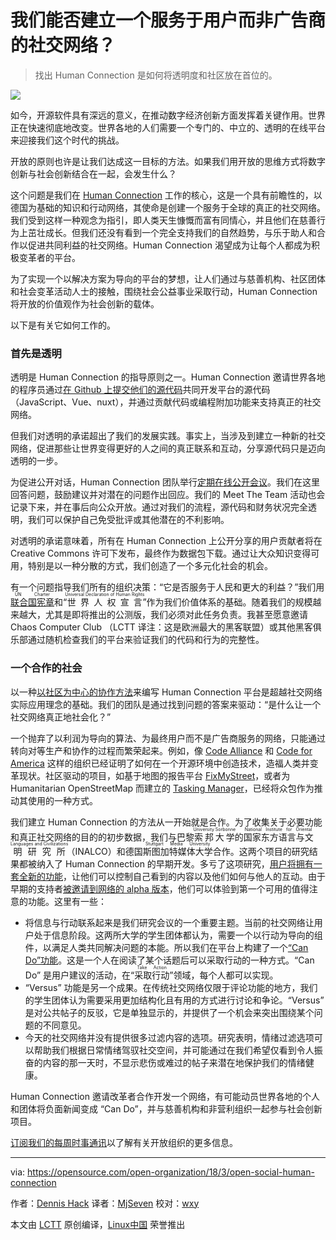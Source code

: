 我们能否建立一个服务于用户而非广告商的社交网络？
=====

> 找出 Human Connection 是如何将透明度和社区放在首位的。

![](https://opensource.com/sites/default/files/styles/image-full-size/public/lead-images/people_team_community_group.png?itok=Nc_lTsUK)

如今，开源软件具有深远的意义，在推动数字经济创新方面发挥着关键作用。世界正在快速彻底地改变。世界各地的人们需要一个专门的、中立的、透明的在线平台来迎接我们这个时代的挑战。

开放的原则也许是让我们达成这一目标的方法。如果我们用开放的思维方式将数字创新与社会创新结合在一起，会发生什么？

这个问题是我们在 [Human Connection][1] 工作的核心，这是一个具有前瞻性的，以德国为基础的知识和行动网络，其使命是创建一个服务于全球的真正的社交网络。我们受到这样一种观念为指引，即人类天生慷慨而富有同情心，并且他们在慈善行为上茁壮成长。但我们还没有看到一个完全支持我们的自然趋势，与乐于助人和合作以促进共同利益的社交网络。Human Connection 渴望成为让每个人都成为积极变革者的平台。

为了实现一个以解决方案为导向的平台的梦想，让人们通过与慈善机构、社区团体和社会变革活动人士的接触，围绕社会公益事业采取行动，Human Connection 将开放的价值观作为社会创新的载体。

以下是有关它如何工作的。

### 首先是透明

透明是 Human Connection 的指导原则之一。Human Connection 邀请世界各地的程序员通过[在 Github 上提交他们的源代码][2]共同开发平台的源代码（JavaScript、Vue、nuxt），并通过贡献代码或编程附加功能来支持真正的社交网络。

但我们对透明的承诺超出了我们的发展实践。事实上，当涉及到建立一种新的社交网络，促进那些让世界变得更好的人之间的真正联系和互动，分享源代码只是迈向透明的一步。

为促进公开对话，Human Connection 团队举行[定期在线公开会议][3]。我们在这里回答问题，鼓励建议并对潜在的问题作出回应。我们的 Meet The Team 活动也会记录下来，并在事后向公众开放。通过对我们的流程，源代码和财务状况完全透明，我们可以保护自己免受批评或其他潜在的不利影响。

对透明的承诺意味着，所有在 Human Connection 上公开分享的用户贡献者将在 Creative Commons 许可下发布，最终作为数据包下载。通过让大众知识变得可用，特别是以一种分散的方式，我们创造了一个多元化社会的机会。

有一个问题指导我们所有的组织决策：“它是否服务于人民和更大的利益？”我们用<ruby>[联合国宪章][4]<rt>UN Charter</rt></ruby>和“<ruby>世界人权宣言<rt>Universal Declaration of Human Rights</rt></ruby>”作为我们价值体系的基础。随着我们的规模越来越大，尤其是即将推出的公测版，我们必须对此任务负责。我甚至愿意邀请 Chaos Computer Club （LCTT 译注：这是欧洲最大的黑客联盟）或其他黑客俱乐部通过随机检查我们的平台来验证我们的代码和行为的完整性。

### 一个合作的社会

以一种[以社区为中心的协作方法][5]来编写 Human Connection 平台是超越社交网络实际应用理念的基础。我们的团队是通过找到问题的答案来驱动：“是什么让一个社交网络真正地社会化？”

一个抛弃了以利润为导向的算法、为最终用户而不是广告商服务的网络，只能通过转向对等生产和协作的过程而繁荣起来。例如，像 [Code Alliance][6] 和 [Code for America][7] 这样的组织已经证明了如何在一个开源环境中创造技术，造福人类并变革现状。社区驱动的项目，如基于地图的报告平台 [FixMyStreet][8]，或者为 Humanitarian OpenStreetMap 而建立的 [Tasking Manager][9]，已经将众包作为推动其使用的一种方式。

我们建立 Human Connection 的方法从一开始就是合作。为了收集关于必要功能和真正社交网络的目的的初步数据，我们与巴黎<ruby>索邦大学<rt>University Sorbonne</rt></ruby>的<ruby>国家东方语言与文明研究所<rt>National Institute for Oriental Languages and Civilizations</rt></ruby>（INALCO）和德国<ruby>斯图加特媒体大学<rt>Stuttgart Media University</rt></ruby>合作。这两个项目的研究结果都被纳入了 Human Connection 的早期开发。多亏了这项研究，[用户将拥有一套全新的功能][10]，让他们可以控制自己看到的内容以及他们如何与他人的互动。由于早期的支持者[被邀请到网络的 alpha 版本][10]，他们可以体验到第一个可用的值得注意的功能。这里有一些：

  * 将信息与行动联系起来是我们研究会议的一个重要主题。当前的社交网络让用户处于信息阶段。这两所大学的学生团体都认为，需要一个以行动为导向的组件，以满足人类共同解决问题的本能。所以我们在平台上构建了一个[“Can Do”功能][11]。这是一个人在阅读了某个话题后可以采取行动的一种方式。“Can Do” 是用户建议的活动，在“<ruby>采取行动<rt>Take Action</rt></ruby>”领域，每个人都可以实现。
  *  “Versus” 功能是另一个成果。在传统社交网络仅限于评论功能的地方，我们的学生团体认为需要采用更加结构化且有用的方式进行讨论和争论。“Versus” 是对公共帖子的反驳，它是单独显示的，并提供了一个机会来突出围绕某个问题的不同意见。
  * 今天的社交网络并没有提供很多过滤内容的选项。研究表明，情绪过滤选项可以帮助我们根据日常情绪驾驭社交空间，并可能通过在我们希望仅看到令人振奋的内容的那一天时，不显示悲伤或难过的帖子来潜在地保护我们的情绪健康。

Human Connection 邀请改革者合作开发一个网络，有可能动员世界各地的个人和团体将负面新闻变成 “Can Do”，并与慈善机构和非营利组织一起参与社会创新项目。

[订阅我们的每周时事通讯][12]以了解有关开放组织的更多信息。


--------------------------------------------------------------------------------

via: https://opensource.com/open-organization/18/3/open-social-human-connection

作者：[Dennis Hack][a]
译者：[MjSeven](https://github.com/MjSeven)
校对：[wxy](https://github.com/wxy)

本文由 [LCTT](https://github.com/LCTT/TranslateProject) 原创编译，[Linux中国](https://linux.cn/) 荣誉推出

[a]:https://opensource.com/users/dhack
[1]:https://human-connection.org/en/
[2]:https://github.com/human-connection/
[3]:https://youtu.be/tPcYRQcepYE
[4]:http://www.un.org/en/charter-united-nations/index.html
[5]:https://youtu.be/BQHBno-efRI
[6]:http://codealliance.org/
[7]:https://www.codeforamerica.org/
[8]:http://fixmystreet.org/
[9]:https://tasks.hotosm.org/
[10]:https://youtu.be/AwSx06DK2oU
[11]:https://youtu.be/g2gYLNx686I
[12]:https://opensource.com/open-organization/resources/newsletter
